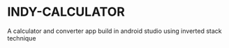 # INDY-CALCULATOR
A calculator and converter app build in android studio using inverted stack technique 
